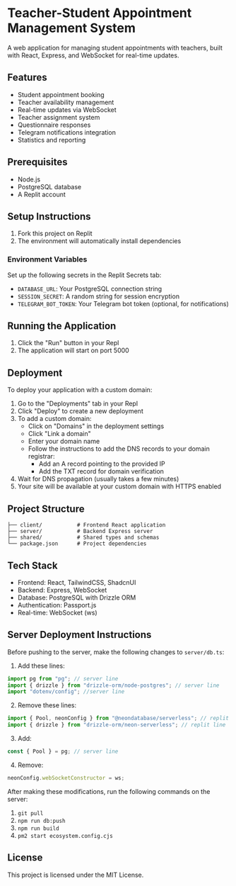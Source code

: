 
# Teacher-Student Appointment Management System

A web application for managing student appointments with teachers, built with React, Express, and WebSocket for real-time updates.

## Features

- Student appointment booking
- Teacher availability management 
- Real-time updates via WebSocket
- Teacher assignment system
- Questionnaire responses
- Telegram notifications integration
- Statistics and reporting

## Prerequisites

- Node.js
- PostgreSQL database
- A Replit account

## Setup Instructions

1. Fork this project on Replit
2. The environment will automatically install dependencies

### Environment Variables

Set up the following secrets in the Replit Secrets tab:

- `DATABASE_URL`: Your PostgreSQL connection string
- `SESSION_SECRET`: A random string for session encryption
- `TELEGRAM_BOT_TOKEN`: Your Telegram bot token (optional, for notifications)

## Running the Application

1. Click the "Run" button in your Repl
2. The application will start on port 5000

## Deployment

To deploy your application with a custom domain:

1. Go to the "Deployments" tab in your Repl
2. Click "Deploy" to create a new deployment
3. To add a custom domain:
   - Click on "Domains" in the deployment settings
   - Click "Link a domain"
   - Enter your domain name
   - Follow the instructions to add the DNS records to your domain registrar:
     - Add an A record pointing to the provided IP
     - Add the TXT record for domain verification
4. Wait for DNS propagation (usually takes a few minutes)
5. Your site will be available at your custom domain with HTTPS enabled

## Project Structure

```
├── client/           # Frontend React application
├── server/           # Backend Express server
├── shared/           # Shared types and schemas
└── package.json      # Project dependencies
```

## Tech Stack

- Frontend: React, TailwindCSS, ShadcnUI
- Backend: Express, WebSocket
- Database: PostgreSQL with Drizzle ORM
- Authentication: Passport.js
- Real-time: WebSocket (ws)

## Server Deployment Instructions

Before pushing to the server, make the following changes to `server/db.ts`:

1. Add these lines:
```typescript
import pg from "pg"; // server line
import { drizzle } from "drizzle-orm/node-postgres"; // server line
import "dotenv/config"; //server line
```

2. Remove these lines:
```typescript
import { Pool, neonConfig } from "@neondatabase/serverless"; // replit line
import { drizzle } from "drizzle-orm/neon-serverless"; // replit line
```

3. Add:
```typescript
const { Pool } = pg; // server line
```

4. Remove:
```typescript
neonConfig.webSocketConstructor = ws;
```

After making these modifications, run the following commands on the server:

1. `git pull`
2. `npm run db:push`
3. `npm run build`
4. `pm2 start ecosystem.config.cjs`

## License

This project is licensed under the MIT License.

